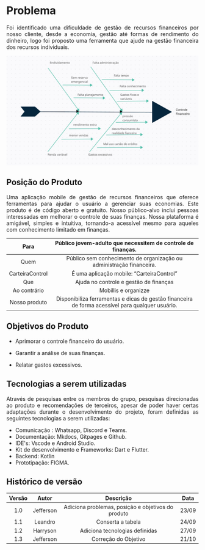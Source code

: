 # Problema

<p align= "justify"> Foi identificado uma dificuldade de gestão de recursos financeiros por nosso cliente, desde a economia, gestão até formas de rendimento do dinheiro, logo foi proposto uma ferramenta que ajude na gestão financeira dos recursos individuais. </p>

![diagrama espinha de peixe](assets/imagens/diagrama-espinha-de-peixe.jpeg)


## Posição do Produto

<p align= "justify">  Uma aplicação mobile de gestão de recursos financeiros que oferece ferramentas para ajudar o usuário a gerenciar suas economias. Este produto é de código aberto e gratuito. Nosso público-alvo inclui pessoas interessadas em melhorar o controle de suas finanças. Nossa plataforma é amigável, simples e intuitiva, tornando-a acessível mesmo para aqueles com conhecimento limitado em finanças. </p> 


|     Para      |                          **Público jovem-adulto que necessitem de controle de finanças.**                                                                             |
| :-----------: | :-------------------------------------------------------------------------------------------------------------------------------------------------------------------: |
|     Quem      |                                                     Público sem conhecimento de organização ou administração financeira.                                              |
| CarteiraControl |                                      É uma aplicação mobile: “CarteiraControl”                                                                                          |
|      Que      |                                            Ajuda no controle e gestão de finanças                                                                                     |
| Ao contrário  |                                Mobillis e organizze                                                                                                                   |
| Nosso produto |        Disponibiliza ferramentas e dicas de gestão financeira de forma acessível para qualquer usuário.                                                               |

## Objetivos do Produto

<p align= "justify"> 


- Aprimorar o controle financeiro do usuário.

- Garantir a análise de suas finanças.
- Relatar gastos excessivos.


</p>


## Tecnologias a serem utilizadas

<p align = "justify" > Através de pesquisas entre os membros do grupo, pesquisas direcionadas ao produto e recomendações de terceiros, apesar de poder haver certas adaptações durante o desenvolvimento do projeto, foram definidas as seguintes tecnologias a serem utilizadas: </p>

- Comunicação : Whatsapp, Discord e Teams.
- Documentação: Mkdocs, Gitpages e Github.
- IDE's: Vscode e Android Studio.
- Kit de desenvolvimento e Frameworks: Dart e Flutter.
- Backend: Kotlin
- Prototipação: FIGMA.


## Histórico de versão

| Versão  | Autor| Descrição | Data |
| :---: | :----: | :-------: | :---: |
|    1.0   |   Jefferson   |  Adiciona problemas, posição e objetivos do produto |  23/09 |
|    1.1   |   Leandro     |  Conserta a tabela                                  |  24/09 |
|    1.2   |   Harryson    |  Adiciona tecnologias definidas                     |  27/09 |
|    1.3   |   Jefferson     |   Correção do Objetivo |  21/10 |
